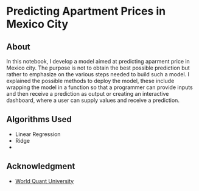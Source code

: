 # Predicting Apartment Prices in Mexico City

## About

In this notebook, I develop a model aimed at predicting aparment price in Mexico city. The purpose is not to obtain the best possible prediction but rather to emphasize on the various steps needed to build such a model. I explained the possible methods to deploy the model, these include wrapping the model in a function so that a programmer can provide inputs and then receive a prediction as output or creating an interactive dashboard, where a user can supply values and receive a prediction.

## Algorithms Used
- Linear Regression
- Ridge
- 
## Acknowledgment
- [World Quant University](https://www.wqu.edu/)

